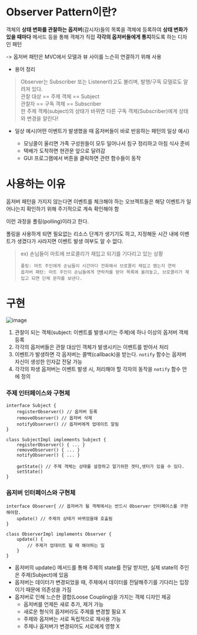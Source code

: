 # Observer Pattern이란?
객체의 **상태 변화를 관찰하는 옵저버**(감시자)들의 목록을 객체에 등록하여 **상태 변화가 있을 때마다** 메서드 등을 통해 객체가 직접 **각각의 옵저버들에게 통지**하도록 하는 디자인 패턴

-> 옵저버 패턴은 MVC에서 모델과 뷰 사이를 느슨히 연결하기 위해 사용



- 용어 정리
> Observer는 Subscriber 또는 Listener라고도 불리며, 발행/구독 모델로도 알려져 있다.<br>
> 관찰 대상 == 주제 객체 == Subject<br>
> 관찰자 == 구독 객체 == Subscriber<br>
> 한 주제 객체(subject)의 상태가 바뀌면 다른 구독 객체(Subscriber)에게 상태와 변경을 알린다!



- 일상 예시(어떤 이벤트가 발생했을 때 옵저버들이 바로 반응하는 패턴의 일상 예시)

  - 모닝콜이 울리면 가족 구성원들이 모두 일어나서 침구 정리하고 아침 식사 준비
  - 택배가 도착하면 현관문 앞으로 달려감
  - GUI 프로그램에서 버튼을 클릭하면 관련 함수들이 동작
 
# 사용하는 이유
옵저버 패턴을 가지지 않는다면 이벤트를 체크해야 하는 오브젝트들은 해당 이벤트가 일어나는지 확인하기 위해 주기적으로 계속 확인해야 함

이런 과정을 폴링(polling)이라고 한다.

폴링을 사용하게 되면 필요없는 리소스 단계가 생기기도 하고, 지정해둔 시간 내에 이벤트가 생겼다가 사라지면 이벤트 발생 여부도 알 수 없다.

> ex) 손님들이 마트에 브로콜리가 재입고 되기를 기다리고 있는 상황
> ```
> 폴링: 마트 주인에게 손님들이 시간마다 전화해서 브로콜리 재입고 됐는지 연락
> 옵저버 패턴: 마트 주인이 손님들에게 연락처를 받아 목록에 올려놓고, 브로콜리가 재입고 되면 단체 문자를 보낸다.
> ```


# 구현
![image](https://github.com/AucSuSu/CS-study/assets/75782242/4518a4db-16f1-4661-bd39-9def105bcd75)
1. 관찰이 되는 객체(subject: 이벤트를 발생시키는 주체)에 하나 이상의 옵저버 객체 등록
2. 각각의 옵저버들은 관찰 대상인 객체가 발생시키는 이벤트를 받아서 처리
3. 이벤트가 발생하면 각 옵저버는 콜백(callback)을 받는다. `notify` 함수는 옵저버 자신이 생성한 인자값 전달 가능
4. 각각의 파생 옵저버는 이벤트 발생 시, 처리해야 할 각자의 동작을 `notify` 함수 안에 정의

### 주제 인터페이스와 구현체
```
interface Subject {
	registerObserver() // 옵저버 등록
	removeObserver() // 옵저버 삭제
	notifyObserver() // 옵저버에게 업데이트 알림
}

class SubjectImpl implements Subject {
	registerObserver() { ... }
	removeObserver() { ... }
	notifyObserver() { ... }

	getState() // 주제 객체는 상태를 설정하고 알기위한 겟터,셋터가 있을 수 있다.
	setState()
}
```

### 옵저버 인터페이스와 구현체
```
interface Observer{ // 옵저버가 될 객체에서는 반드시 Observer 인터페이스를 구현해야함.
	update() // 주제의 상태가 바뀌었을때 호출됨
}

class ObserverImpl implements Observer {
	update() { 
		// 주제가 업데이트 될 때 해야하는 일
	}
}
```

- 옵저버의 update() 메서드를 통해 주제의 state를 전달 받지만, 실제 state의 주인은 주제(Subject)에 있음
- 옵저버는 데이터가 변경되었을 때, 주제에서 데이터를 전달해주기를 기다리는 입장이기 때문에 의존성을 가짐
- 옵저버로 인해 느슨한 결합(Loose Coupling)을 가지는 객체 디자인 제공
  - 옵저버를 언제든 새로 추가, 제거 가능
  - 새로운 형식의 옵저버라도 주제를 변경할 필요 X
  - 주제와 옵저버는 서로 독립적으로 재사용 가능
  - 주제나 옵저버가 변경되어도 서로에게 영향 X
